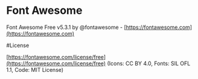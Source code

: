# Font Awesome

Font Awesome Free v5.3.1 by @fontawesome - [https://fontawesome.com](https://fontawesome.com)

#License 

[https://fontawesome.com/license/free](https://fontawesome.com/license/free) (Icons: CC BY 4.0, 
Fonts: SIL OFL 1.1, Code: MIT License)
